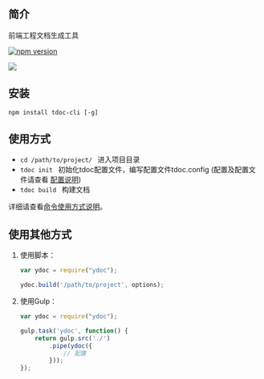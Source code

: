 ## 简介

前端工程文档生成工具

[![npm version](https://badge.fury.io/js/tdoc-cli.svg)](http://badge.fury.io/js/tdoc-cli)

![](https://nodei.co/npm/tdoc-cli.png?downloads=true&downloadRank=true&stars=true)

## 安装

```
npm install tdoc-cli [-g]
```

## 使用方式

- ```cd /path/to/project/ ```  进入项目目录
- ```tdoc init ```  初始化tdoc配置文件，编写配置文件tdoc.config (配置及配置文件请查看 [配置说明](./config.md))
- ```tdoc build ```  构建文档

详细请查看[命令使用方式说明](./usage.md)。

## 使用其他方式

1. 使用脚本：

   ```javascript
   var ydoc = require("ydoc");

   ydoc.build('/path/to/project', options);
   ```

2. 使用Gulp：

   ```javascript
   var ydoc = require("ydoc");

   gulp.task('ydoc', function() {
       return gulp.src('./')
           .pipe(ydoc({
               // 配置
           }));
   });
   ```
